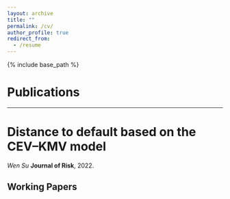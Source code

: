 ```yaml
---
layout: archive
title: ""
permalink: /cv/
author_profile: true
redirect_from:
  - /resume
---
```


{% include base_path %}

Publications
======
------



Distance to default based on the CEV–KMV model
====
*Wen Su*
**Journal of Risk**, 2022. 



Working Papers
------
